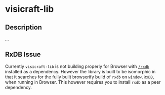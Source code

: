 # visicraft-lib

## Description

...

## RxDB Issue

Currently `visicraft-lib` is not building properly for Browser with [`/rxdb`]() installed as a dependency. However the library is built to be isomorphic in that it searches for the fully built browserify build of `rxdb` on `window.RxDB`, when running in Browser. This however requires you to install `rxdb` as a peer dependency.
